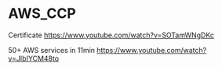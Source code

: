# AWS_CCP

Certificate
https://www.youtube.com/watch?v=SOTamWNgDKc

50+ AWS services in 11min
https://www.youtube.com/watch?v=JIbIYCM48to

